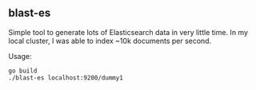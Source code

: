 blast-es
--------

Simple tool to generate lots of Elasticsearch data in very little time. 
In my local cluster, I was able to index ~10k documents per second.

Usage:   
```
go build 
./blast-es localhost:9200/dummy1
```
